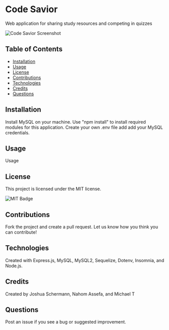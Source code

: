 # Code Savior
Web application for sharing study resources and competing in quizzes

![Code Savior Screenshot](./images/screenshot.png)

## Table of Contents

- [Installation](#installation)
- [Usage](#usage)
- [License](#license)
- [Contributions](#contributions)
- [Technologies](#technologies)
- [Credits](#credits)
- [Questions](#questions)

## Installation

Install MySQL on your machine. Use "npm install" to install required modules for this application. Create your own .env file add add your MySQL credentials. 

## Usage

Usage

## License

This project is licensed under the MIT license.

![MIT Badge](https://img.shields.io/npm/l/f)

## Contributions

Fork the project and create a pull request. Let us know how you think you can contribute!

## Technologies

Created with Express.js, MySQL, MySQL2, Sequelize, Dotenv, Insomnia, and Node.js.

## Credits

Created by Joshua Schermann, Nahom Assefa, and Michael T

## Questions

Post an issue if you see a bug or suggested improvement.